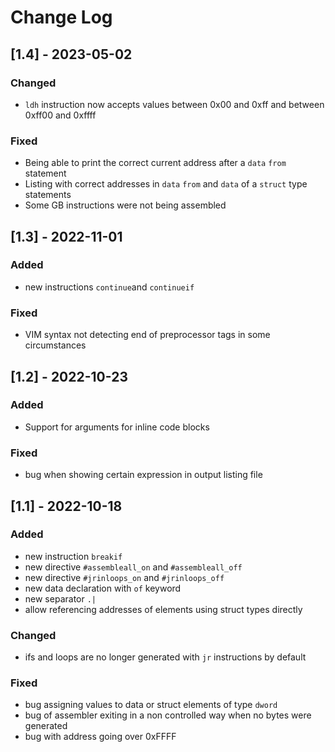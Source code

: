 # Change Log

## [1.4] - 2023-05-02

### Changed

* `ldh` instruction now accepts values between 0x00 and 0xff and between 0xff00 and 0xffff

### Fixed

* Being able to print the correct current address after a `data` `from` statement
* Listing with correct addresses in `data` `from` and `data` of a `struct` type statements
* Some GB instructions were not being assembled

## [1.3] - 2022-11-01
 
### Added  

* new instructions `continue`and `continueif`

### Fixed

* VIM syntax not detecting end of preprocessor tags in some circumstances

## [1.2] - 2022-10-23
 
### Added  

* Support for arguments for inline code blocks

### Fixed

* bug when showing certain expression in output listing file

## [1.1] - 2022-10-18
 
### Added  

* new instruction `breakif`
* new directive `#assembleall_on` and `#assembleall_off`
* new directive `#jrinloops_on` and `#jrinloops_off`
* new data declaration with `of` keyword
* new separator `.|`
* allow referencing addresses of elements using struct types directly

### Changed
 
* ifs and loops are no longer generated with `jr` instructions by default

### Fixed

* bug assigning values to data or struct elements of type `dword`
* bug of assembler exiting in a non controlled way when no bytes were generated
* bug with address going over 0xFFFF

